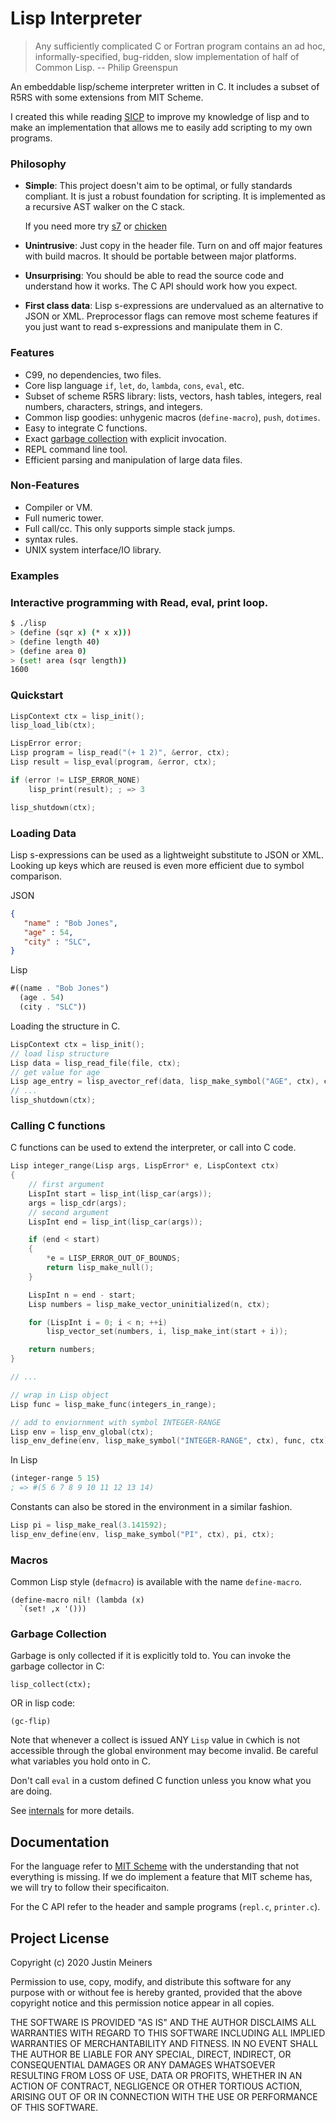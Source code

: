 
Lisp Interpreter
================

> Any sufficiently complicated C or Fortran program contains an ad hoc, informally-specified, bug-ridden, slow implementation of half of Common Lisp. -- Philip Greenspun

An embeddable lisp/scheme interpreter written in C.
It includes a subset of R5RS with some extensions from MIT Scheme.

I created this while reading [SICP](https://github.com/justinmeiners/sicp-excercises) to improve my knowledge of lisp
and to make an implementation that allows me to easily add scripting to my own programs.

### Philosophy

- **Simple**: This project doesn't aim to be optimal, or fully standards compliant.
    It is just a robust foundation for scripting. 
    It is implemented as a recursive AST walker on the C stack.

    If you need more try [s7](https://ccrma.stanford.edu/software/snd/snd/s7.html) or [chicken](https://www.call-cc.org)

- **Unintrusive**: Just copy in the header file. Turn on and off major features with build macros. It should be portable between major platforms.

- **Unsurprising**: You should be able to read the source code and understand how it works.
  The C API should work how you expect.

- **First class data**: Lisp s-expressions are undervalued as an alternative to JSON or XML.
    Preprocessor flags can remove most scheme features if you just want to read s-expressions
    and manipulate them in C.

### Features

- C99, no dependencies, two files.
- Core lisp language `if`, `let`, `do`, `lambda`, `cons`, `eval`, etc.
- Subset of scheme R5RS library: lists, vectors, hash tables, integers, real numbers, characters, strings, and integers.
- Common lisp goodies: unhygenic macros (`define-macro`), `push`, `dotimes`.
- Easy to integrate C functions.
- Exact [garbage collection](#garbage-collection) with explicit invocation.
- REPL command line tool.
- Efficient parsing and manipulation of large data files.

### Non-Features

- Compiler or VM.
- Full numeric tower.
- Full call/cc. This only supports simple stack jumps.
- syntax rules.
- UNIX system interface/IO library.

### Examples

### Interactive programming with Read, eval, print loop.
```bash
$ ./lisp
> (define (sqr x) (* x x)))
> (define length 40)
> (define area 0)
> (set! area (sqr length))
1600
```

### Quickstart

```c
LispContext ctx = lisp_init();
lisp_load_lib(ctx);

LispError error;
Lisp program = lisp_read("(+ 1 2)", &error, ctx);
Lisp result = lisp_eval(program, &error, ctx);

if (error != LISP_ERROR_NONE)
    lisp_print(result); ; => 3

lisp_shutdown(ctx);
```

### Loading Data

Lisp s-expressions can be used as a lightweight substitute to JSON or XML.
Looking up keys which are reused is even more efficient due to symbol comparison.

JSON
```json
{
   "name" : "Bob Jones",
   "age" : 54,
   "city" : "SLC",
}
```

Lisp
```scheme
#((name . "Bob Jones")
  (age . 54)
  (city . "SLC"))
```
Loading the structure in C.

```c
LispContext ctx = lisp_init();
// load lisp structure
Lisp data = lisp_read_file(file, ctx);
// get value for age
Lisp age_entry = lisp_avector_ref(data, lisp_make_symbol("AGE", ctx), ctx);
// ...
lisp_shutdown(ctx);
```

### Calling C functions

C functions can be used to extend the interpreter, or call into C code.

```c
Lisp integer_range(Lisp args, LispError* e, LispContext ctx)
{
    // first argument
    LispInt start = lisp_int(lisp_car(args));
    args = lisp_cdr(args);
    // second argument
    LispInt end = lisp_int(lisp_car(args));

    if (end < start)
    {
        *e = LISP_ERROR_OUT_OF_BOUNDS;
        return lisp_make_null();
    }

    LispInt n = end - start;
    Lisp numbers = lisp_make_vector_uninitialized(n, ctx);

    for (LispInt i = 0; i < n; ++i)
        lisp_vector_set(numbers, i, lisp_make_int(start + i));

    return numbers;
}

// ...

// wrap in Lisp object
Lisp func = lisp_make_func(integers_in_range);

// add to enviornment with symbol INTEGER-RANGE
Lisp env = lisp_env_global(ctx);
lisp_env_define(env, lisp_make_symbol("INTEGER-RANGE", ctx), func, ctx);
```

In Lisp
```scheme
(integer-range 5 15)
; => #(5 6 7 8 9 10 11 12 13 14)
```
Constants can also be stored in the environment in a similar fashion.

```c
Lisp pi = lisp_make_real(3.141592);
lisp_env_define(env, lisp_make_symbol("PI", ctx), pi, ctx);
```
### Macros

Common Lisp style (`defmacro`) is available with the name `define-macro`.

    (define-macro nil! (lambda (x)
      `(set! ,x '()))

### Garbage Collection

Garbage is only collected if it is explicitly told to.
You can invoke the garbage collector in C:

    lisp_collect(ctx);

OR in lisp code:

    (gc-flip)

Note that whenever a collect is issued
ANY `Lisp` value in `C`which is not accessible
through the global environment may become invalid.
Be careful what variables you hold onto in C.

Don't call `eval` in a custom defined C function unless you know what you are doing.

See [internals](INTERNALS.md) for more details.

## Documentation

For the language refer to [MIT Scheme](https://groups.csail.mit.edu/mac/ftpdir/scheme-7.4/doc-html/scheme_toc.html)
with the understanding that not everything is missing.
If we do implement a feature that MIT scheme has, we will try to follow their specificaiton.

For the C API refer to the header and sample programs (`repl.c`, `printer.c`).

## Project License

Copyright (c) 2020 Justin Meiners

Permission to use, copy, modify, and distribute this software for any
purpose with or without fee is hereby granted, provided that the above
copyright notice and this permission notice appear in all copies.

THE SOFTWARE IS PROVIDED "AS IS" AND THE AUTHOR DISCLAIMS ALL WARRANTIES
WITH REGARD TO THIS SOFTWARE INCLUDING ALL IMPLIED WARRANTIES OF
MERCHANTABILITY AND FITNESS. IN NO EVENT SHALL THE AUTHOR BE LIABLE FOR
ANY SPECIAL, DIRECT, INDIRECT, OR CONSEQUENTIAL DAMAGES OR ANY DAMAGES
WHATSOEVER RESULTING FROM LOSS OF USE, DATA OR PROFITS, WHETHER IN AN
ACTION OF CONTRACT, NEGLIGENCE OR OTHER TORTIOUS ACTION, ARISING OUT OF
OR IN CONNECTION WITH THE USE OR PERFORMANCE OF THIS SOFTWARE.

